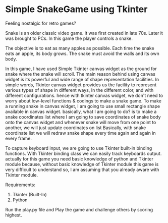# Simple SnakeGame using Tkinter

Feeling nostalgic for retro games? 


Snake is an older classic video game. It was first created in late 70s. Later it was brought to PCs. In this game the player controls a snake. 

The objective is to eat as many apples as possible. Each time the snake eats an apple, its body grows. The snake must avoid the walls and its own body.

In this game, I have used Simple Tkinter canvas widget as the ground for snake where the snake will scroll. The main reason behind using canvas widget is its powerful and wide range of shape representation facilities. In simple words, Tkinter canvas widget provides us the facility to represent various types of shape in different ways, In the different color, and with different configurations. hence with tkinter canvas widget, we don't need to worry about low-level functions & codings to make a snake game.
To make a running snake in canvas widget, I am going to use small rectangle shape available in canvas widget. basically, what I am going to do? is to make a snake coordinates list where I am going to save coordinates of snake body onto the canvas widget and whenever snake will move from one point to another, we will just update coordinates on list Basically, with snake coordinate list we will redraw snake shape every time again and again in every frame.

To capture keyboard input, we are going to use Tkinter built-in binding functions. With Tkinter binding class we can easily track keyboards output. actually for this game you need basic knowledge of python and Tkinter module because, without basic knowledge of Tkinter module this game is very difficult to understand so, I am assuming that you already aware with Tkinter module.

Requirements:
1. Tkinter (Built-In) 
2. Python

Run the play.py file and Play the game and challenge others by scoring highest.
